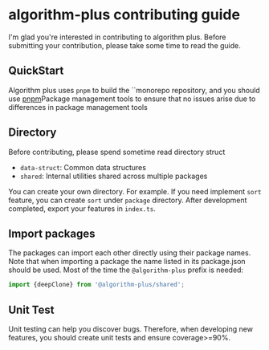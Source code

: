 # algorithm-plus contributing guide

I'm glad you're interested in contributing to algorithm plus. Before submitting your contribution, please take some time to read the guide.

## QuickStart

Algorithm plus uses `pnpm` to build the ``monorepo repository, and you should use [pnpm](https://www.pnpm.cn/)Package management tools to ensure that no issues arise due to differences in package management tools

## Directory

Before contributing, please spend sometime read directory struct

- `data-struct`: Common data structures
- `shared`: Internal utilities shared across multiple packages

You can create your own directory. For example. If you need implement `sort` feature, you can create `sort` under `package` directory. After development completed, export your features in `index.ts`.

## Import packages

The packages can import each other directly using their package names. Note that when importing a package the name listed in its package.json should be used. Most of the time the `@algorithm-plus` prefix is needed:

```typescript
import {deepClone} from '@algorithm-plus/shared';
```

## Unit Test

Unit testing can help you discover bugs. Therefore, when developing new features, you should create unit tests and ensure coverage>=90%.